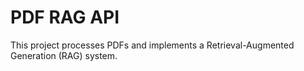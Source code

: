 # PDF RAG API

This project processes PDFs and implements a Retrieval-Augmented Generation (RAG) system.